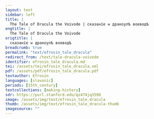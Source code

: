 ```yaml
---
layout: text
sidebar: left
title: |
  The Tale of Dracula the Voivode | сказанїе ѡ дракоулѣ воеводѣ
engtitle: |
  The Tale of Dracula the Voivode
origtitle: |
  сказанїе ѡ дракоулѣ воеводѣ
breadcrumb: true
permalink: "text/efrosin_tale_dracula"
redirect_from: /text/tale-dracula-voivode
identifier: efrosin_tale_dracula.md
tei: /assets/tei/efrosin_tale_dracula.xml
pdf: /assets/pdf/efrosin_tale_dracula.pdf
textauthor: Efrosin
languages: [slavonic]
periods: [15th_century]
textcollections: [making-history]
sdr: https://purl.stanford.edu/qz474jq3598
image: /assets/img/text/efrosin_tale_dracula
thumb: /assets/img/text/efrosin_tale_dracula-thumb
imagesource: ""
---
```

